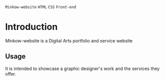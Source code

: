 `Minkow-website`
`HTML` `CSS` `Front-end`

# Introduction
Minkow-website is a Digital Arts portfolio and service website

## Usage
It is intended to showcase a graphic designer's work and the services they offer.
